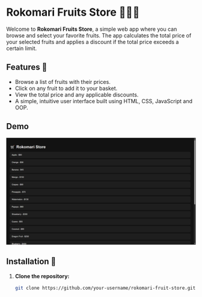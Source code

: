 # Rokomari Fruits Store 🍎🍌🍊

Welcome to **Rokomari Fruits Store**, a simple web app where you can browse and select your favorite fruits. The app calculates the total price of your selected fruits and applies a discount if the total price exceeds a certain limit.

## Features 🚀
- Browse a list of fruits with their prices.
- Click on any fruit to add it to your basket.
- View the total price and any applicable discounts.
- A simple, intuitive user interface built using HTML, CSS, JavaScript and OOP.

## Demo 
![demo](demo.png)


## Installation 🔧

1. **Clone the repository:**
   ```bash
   git clone https://github.com/your-username/rokomari-fruit-store.git
